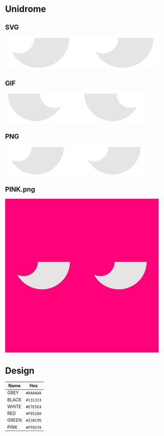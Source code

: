 # Unidrome

## SVG

  <img src="logo.svg" alt="Unidrome Logo" />

## GIF

  <img src="logo.gif" alt="Unidrome Logo" />

## PNG

  <img src="logo.png" alt="Unidrome Logo" />

## PINK.png

  <img src="pink.png" alt="Unidrome Logo" />

# Design

| Name  | Hex       |
| ----- | --------- |
| GREY  | `#AAAAAA` |
| BLACK | `#131313` |
| WHITE | `#E7E5E4` |
| RED   | `#F85260` |
| GREEN | `#22AC95` |
| PINK  | `#FF027A` |
